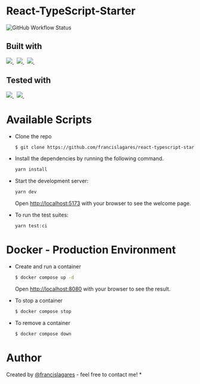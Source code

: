# React-TypeScript-Starter

![GitHub Workflow Status](https://img.shields.io/github/actions/workflow/status/francislagares/react-typescript-starter/tests.yaml?style=for-the-badge)
## Built with

<p>
  <a href='https://www.vitejs.dev/'>
		<img src="https://img.shields.io/badge/Vite-B73BFE?style=for-the-badge&logo=vite&logoColor=FFD62E" />
	</a>
  &nbsp;
  <a href='https://www.react.org/'>
		<img src='https://img.shields.io/badge/react-61DAFB?logoWidth=30&labelColor=black&style=for-the-badge&logo=react' />
	</a>
  &nbsp;
  <a href='https://www.typescriptlang.org/'>
    <img src="https://img.shields.io/badge/typescript-007ACC.svg?&style=for-the-badge&logo=typescript&logoColor=white" />
  </a>
  &nbsp;
</p>

## Tested with

<p>

  <a href='https://vitest.dev/'>
		<img src='https://img.shields.io/badge/vitest-6E9F18?logoWidth=30&labelColor=black&style=for-the-badge&logo=vitest&logoColor=white' />
	</a>
  &nbsp;
  <a href='https://testing-library.com/'>
    <img src="https://img.shields.io/badge/testing library-E33332.svg?&style=for-the-badge&logo=testing-library&logoColor=white" />
  </a>
  &nbsp;
</p>

# Available Scripts

- Clone the repo

  ```bash
  $ git clone https://github.com/francislagares/react-typescript-starter.git
  ```

- Install the dependencies by running the following command.

  ```bash
  yarn install
  ```

- Start the development server:

  ```bash
  yarn dev
  ```
  Open [http://localhost:5173](http://localhost:5173) with your browser to see the welcome page.

- To run the test suites:

  ```bash
  yarn test:ci
  ```

  


# Docker - Production Environment

- Create and run a container

  ```bash
  $ docker compose up -d
  ```
  Open [http://localhost:8080](http://localhost:8080) with your browser to see the
  result.

- To stop a container

  ```bash
  $ docker compose stop
  ```
- To remove a container

  ```bash
  $ docker compose down
  ```
# Author


Created by [@francislagares](https://www.linkedin.com/in/francislagares/) - feel free to contact me!
* 